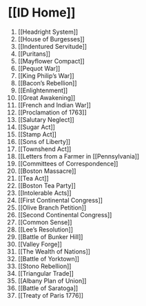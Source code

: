 # [[ID Home]]

1. [[Headright System]] 
2. [[House of Burgesses]] 
3. [[Indentured Servitude]]
4. [[Puritans]]
5. [[Mayflower Compact]]
6. [[Pequot War]] 
7. [[King Philip’s War]] 
8. [[Bacon’s Rebellion]] 
9. [[Enlightenment]] 
10. [[Great Awakening]] 
11. [[French and Indian War]]
12. [[Proclamation of 1763]]
13. [[Salutary Neglect]]
14. [[Sugar Act]]
15. [[Stamp Act]]
16. [[Sons of Liberty]]
17. [[Townshend Act]] 
18. [[Letters from a Farmer in [[Pennsylvania]]
19. [[Committees of Correspondence]]
20. [[Boston Massacre]]
21. [[Tea Act]]
22. [[Boston Tea Party]]
23. [[Intolerable Acts]]
24. [[First Continental Congress]]
25. [[Olive Branch Petition]]
26. [[Second Continental Congress]]
27. [[Common Sense]]
28. [[Lee’s Resolution]]
29. [[Battle of Bunker Hill]]
30. [[Valley Forge]]
31. [[The Wealth of Nations]]
32. [[Battle of Yorktown]]
33. [[Stono Rebellion]]
34. [[Triangular Trade]]
35. [[Albany Plan of Union]]
36. [[Battle of Saratoga]]
37. [[Treaty of Paris 1776]]
